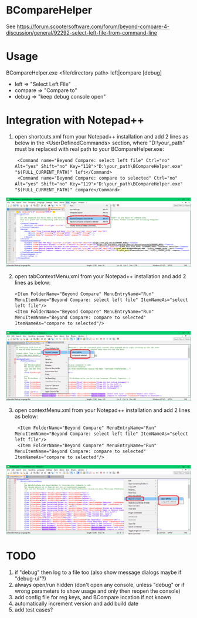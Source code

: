 # BCompareHelper

See https://forum.scootersoftware.com/forum/beyond-compare-4-discussion/general/92292-select-left-file-from-command-line


# Usage

BCompareHelper.exe <file/directory path> left|compare [debug]

 - left    => "Select Left File"
 - compare => "Compare to"
 - debug   => "keep debug console open"


# Integration with Notepad++

1. open shortcuts.xml from your Notepad++ installation and add 2 lines as below in the \<UserDefinedCommands\> section, where "D:\your_path" must be replaced with real path to your BCompareHelper.exe:


        <Command name="Beyond Compare: select left file" Ctrl="no" Alt="yes" Shift="no" Key="118">"D:\your_path\BCompareHelper.exe" "$(FULL_CURRENT_PATH)" left</Command>
        <Command name="Beyond Compare: compare to selected" Ctrl="no" Alt="yes" Shift="no" Key="119">"D:\your_path\BCompareHelper.exe" "$(FULL_CURRENT_PATH)" compare</Command>


![image](./img/npp-1.png)


2.  open tabContextMenu.xml from your Notepad++ installation and add 2 lines as below:

		<Item FolderName="Beyond Compare" MenuEntryName="Run" MenuItemName="Beyond Compare: select left file" ItemNameAs="select left file"/>
		<Item FolderName="Beyond Compare" MenuEntryName="Run" MenuItemName="Beyond Compare: compare to selected" ItemNameAs="compare to selected"/>


![image](./img/npp-2.png)


3. open contextMenu.xml from your Notepad++ installation and add 2 lines as below:

		<Item FolderName="Beyond Compare" MenuEntryName="Run" MenuItemName="Beyond Compare: select left file" ItemNameAs="select left file"/>
		<Item FolderName="Beyond Compare" MenuEntryName="Run" MenuItemName="Beyond Compare: compare to selected" ItemNameAs="compare to selected"/>


![image](./img/npp-3.png)


# TODO

1. if "debug" then log to a file too (also show message dialogs maybe if "debug-ui"?)
2. always open/run hidden (don't open any console, unless "debug" or if wrong parameters to show usage and only then reopen the console)
3. add config file for reg keys, and BCompare location if not known
4. automatically increment version and add build date
5. add test cases?
